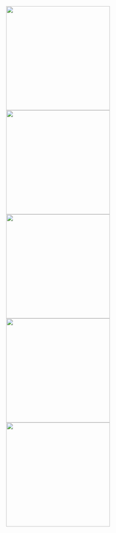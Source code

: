 <img src="https://github.com/Iamgauravkanani/doctor_booking_app_flutter/assets/128220245/ace344b4-624d-439e-8a1e-20fee7b7814f" width=280px>
<img src="https://github.com/Iamgauravkanani/doctor_booking_app_flutter/assets/128220245/4ba971b4-4824-4d2c-bd32-544050f3b25b" width=280px>
<img src="https://github.com/Iamgauravkanani/doctor_booking_app_flutter/assets/128220245/dd988bed-6751-4aec-a8bd-2d72e03cd25b" width=280px>
<img src="https://github.com/Iamgauravkanani/doctor_booking_app_flutter/assets/128220245/6c772267-bb76-494a-8036-b5ef283b37b5" width=280px>
<img src="https://github.com/Iamgauravkanani/doctor_booking_app_flutter/assets/128220245/9391dd31-85d2-4b72-9f82-df9a2f4e8c53" width=280px>



